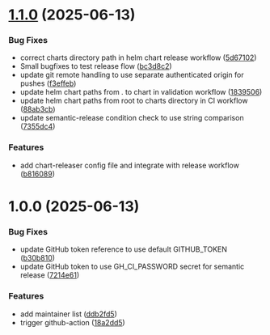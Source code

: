 # [1.1.0](https://github.com/chirpwireless/reusable-helm-chart/compare/v1.0.0...v1.1.0) (2025-06-13)

### Bug Fixes

- correct charts directory path in helm chart release workflow ([5d67102](https://github.com/chirpwireless/reusable-helm-chart/commit/5d6710212fc38e5c64754772d1623c324cb00cf8))
- Small bugfixes to test release flow ([bc3d8c2](https://github.com/chirpwireless/reusable-helm-chart/commit/bc3d8c217d8622a68a28eaae3c2019fc89a63afd))
- update git remote handling to use separate authenticated origin for pushes ([f3effeb](https://github.com/chirpwireless/reusable-helm-chart/commit/f3effeb65f9b668f670b97141e297e42b676b226))
- update helm chart paths from . to chart in validation workflow ([1839506](https://github.com/chirpwireless/reusable-helm-chart/commit/183950685b3e15515bbcd58a83bfd2126a217531))
- update helm chart paths from root to charts directory in CI workflow ([88ab3cb](https://github.com/chirpwireless/reusable-helm-chart/commit/88ab3cb54716308e7f29a60a07d44924e433b51a))
- update semantic-release condition check to use string comparison ([7355dc4](https://github.com/chirpwireless/reusable-helm-chart/commit/7355dc4623b2db123f88c9d547dd4a8ee896338e))

### Features

- add chart-releaser config file and integrate with release workflow ([b816089](https://github.com/chirpwireless/reusable-helm-chart/commit/b816089f4d109ffe58950ede70090e382299011e))

# 1.0.0 (2025-06-13)

### Bug Fixes

- update GitHub token reference to use default GITHUB_TOKEN ([b30b810](https://github.com/chirpwireless/reusable-helm-chart/commit/b30b810d352ed17a0964ec1c3efe3f3cc21b3120))
- update GitHub token to use GH_CI_PASSWORD secret for semantic release ([7214e61](https://github.com/chirpwireless/reusable-helm-chart/commit/7214e6142a8488285f8b2377996867e47c38c607))

### Features

- add maintainer list ([ddb2fd5](https://github.com/chirpwireless/reusable-helm-chart/commit/ddb2fd5dd229b4288732559b4e3dd3936ac3e6fa))
- trigger github-action ([18a2dd5](https://github.com/chirpwireless/reusable-helm-chart/commit/18a2dd5d55d34aa8d0a3f5827b33d62e6985dbfb))
